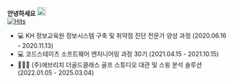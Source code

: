 **안녕하세요**  <img src="https://user-images.githubusercontent.com/81936905/115032874-c6449100-9f04-11eb-822c-e8b369593410.gif" width="20"><br/>
[![Hits](https://hits.seeyoufarm.com/api/count/incr/badge.svg?url=https%3A%2F%2Fgithub.com%2Fxxrang&count_bg=%2376FB11&title_bg=%23198BD7&icon=github.svg&icon_color=%23000000&title=Visitors&edge_flat=false)](https://hits.seeyoufarm.com)
- 💻 KH 정보교육원 정보시스템 구축 및 취약점 진단 전문가 양성 과정 (2020.06.16 - 2020.11.13) 
- 💻 코드스테이츠 소프트웨어 엔지니어링 과정 30기 (2021.04.15 - 2021.10.15)
- 👨🏻‍💻 (주)에브리치 더골드클래스 골프 스튜디오 대관 및 스윙 분석 솔루션 (2022.01.05 - 2025.03.04)
